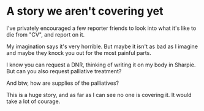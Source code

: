 # A story we aren't covering yet
I've privately encouraged a few reporter friends to look into what it's like to die from "CV", and report on it. 

My imagination says it's very horrible. But maybe it isn't as bad as I imagine and maybe they knock you out for the most painful parts. 

I know you can request a DNR, thinking of writing it on my body in Sharpie. But can you also request palliative treatment? 

And btw, how are supplies of the palliatives?

This is a huge story, and as far as I can see no one is covering it. It would take a lot of courage. 

